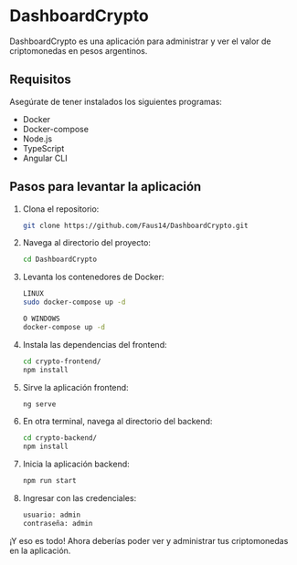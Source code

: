 # DashboardCrypto

DashboardCrypto es una aplicación para administrar y ver el valor de criptomonedas en pesos argentinos.

## Requisitos

Asegúrate de tener instalados los siguientes programas:

- Docker
- Docker-compose
- Node.js
- TypeScript
- Angular CLI

## Pasos para levantar la aplicación

1. Clona el repositorio:
    ```bash
    git clone https://github.com/Faus14/DashboardCrypto.git
    ```

2. Navega al directorio del proyecto:
    ```bash
    cd DashboardCrypto
    ```

3. Levanta los contenedores de Docker:
    ```bash
    LINUX
    sudo docker-compose up -d
    
    O WINDOWS
    docker-compose up -d
    ```

4. Instala las dependencias del frontend:
    ```bash
    cd crypto-frontend/
    npm install
    ```

5. Sirve la aplicación frontend:
    ```bash
    ng serve
    ```

6. En otra terminal, navega al directorio del backend:
    ```bash
    cd crypto-backend/
    npm install
    ```

7. Inicia la aplicación backend:
    ```bash
    npm run start
    ```

6. Ingresar con las credenciales:
    ```bash
    usuario: admin
    contraseña: admin
    ```

¡Y eso es todo! Ahora deberías poder ver y administrar tus criptomonedas en la aplicación.